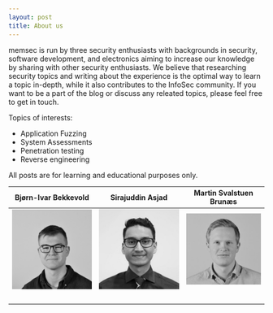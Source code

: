 ```yaml
---
layout: post
title: About us
---
```


memsec is run by three security enthusiasts with backgrounds in security, software development, and electronics aiming to increase our knowledge by sharing with other security enthusiasts. We believe that researching security topics and writing about the experience is the optimal way to learn a topic in-depth, while it also contributes to the InfoSec community. If you want to be a part of the blog or discuss any releated topics, please feel free to get in touch. 

Topics of interests:
 - Application Fuzzing
 - System Assessments
 - Penetration testing
 - Reverse engineering

All posts are for learning and educational purposes only.

| Bjørn-Ivar Bekkevold | Sirajuddin Asjad | Martin Svalstuen Brunæs |
| :-: | :-: | :-: |
| ![](images/bjornivar.jpeg) | ![](images/sira.jpeg) | ![](images/martin.jpeg) |
| <a href="https://linkedin.com/in/bj%C3%B8rn-ivar-bekkevold-1a18901aa" target="_blank"><i class="fa-brands fa-linkedin fa-xl"></i></a> &nbsp; <a href="https://github.com/bjobek" target="_blank"><i class="fa-brands fa-square-github fa-xl"></i></a> &nbsp; <a href="#" target="_blank"><i class="fa-brands fa-square-twitter fa-xl"></i></a> &nbsp; <a href="mailto:bjorn@memsec.no" target="_blank"><i class="fa-solid fa-envelope fa-xl"></i></a> | <a href="https://linkedin.com/in/sirasjad" target="_blank"><i class="fa-brands fa-linkedin fa-xl"></i></a> &nbsp; <a href="https://github.com/sirasjad" target="_blank"><i class="fa-brands fa-square-github fa-xl"></i></a> &nbsp; <a href="https://twitter.com/sirasjad" target="_blank"><i class="fa-brands fa-square-twitter fa-xl"></i></a> &nbsp; <a href="mailto:sirajuddin@memsec.no" target="_blank"><i class="fa-solid fa-envelope fa-xl"></i></a> | <a href="https://linkedin.com/in/martin-brunaes" target="_blank"><i class="fa-brands fa-linkedin fa-xl"></i></a> &nbsp; <a href="https://github.com/nitramSB" target="_blank"><i class="fa-brands fa-square-github fa-xl"></i></a> &nbsp; <a href="#" target="_blank"><i class="fa-brands fa-square-twitter fa-xl"></i></a> &nbsp; <a href="mailto:martin@memsec.no" target="_blank"><i class="fa-solid fa-envelope fa-xl"></i></a> |
